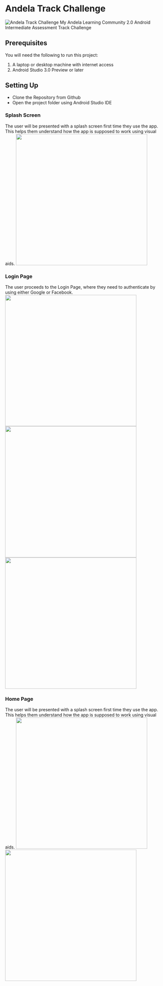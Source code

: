 # Andela Track Challenge
![Andela Track Challenge](https://andela.com/wp-content/uploads/2017/04/Facebook.jpg?zoom=2&resize=1038%2C576)
My Andela Learning Community 2.0 Android Intermediate Assessment Track Challenge

## Prerequisites
You will need the following to run this project:
1. A laptop or desktop machine with internet access
2. Android Studio 3.0 Preview or later

## Setting Up
* Clone the Repository from Github
* Open the project folder using Android Studio IDE

### Splash Screen
The user will be presented with a splash screen first time they use the app. This helps them understand how the app is supposed to work using visual aids.
<img src="https://github.com/jumadeveloper/AndelaTrackChallenge/blob/master/screenshots/Screenshot_2017-11-04-23-06-12.png" width="425"/>

### Login Page
The user proceeds to the Login Page, where they need to authenticate by using either Google or Facebook.
<img src="https://github.com/jumadeveloper/AndelaTrackChallenge/blob/master/screenshots/Screenshot_2017-11-04-23-06-17.png" width="425"/> <img src="https://github.com/jumadeveloper/AndelaTrackChallenge/blob/master/screenshots/Screenshot_2017-11-04-23-06-34.png" width="425"/> <img src="https://github.com/jumadeveloper/AndelaTrackChallenge/blob/master/screenshots/Screenshot_2017-11-04-23-31-39.png" width="425"/>

### Home Page
The user will be presented with a splash screen first time they use the app. This helps them understand how the app is supposed to work using visual aids.
<img src="https://github.com/jumadeveloper/AndelaTrackChallenge/blob/master/screenshots/Screenshot_2017-11-04-23-06-12.png" width="425"/> <img src="image2.png" width="425"/>